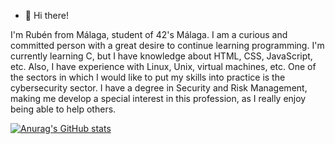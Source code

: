 - 👋 Hi there!

I'm Rubén from Málaga, student of 42's Málaga. I am a curious and committed person with a great desire to continue learning programming.
I'm currently learning C, but I have knowledge about HTML, CSS, JavaScript, etc. Also, I have experience with Linux, Unix, virtual machines, etc.
One of the sectors in which I would like to put my skills into practice is the cybersecurity sector. I have a degree in Security and Risk Management,
making me develop a special interest in this profession, as I really enjoy being able to help others.

[![Anurag's GitHub stats](https://github-readme-stats.vercel.app/api?username=rcerezo-h)](https://github.com/anuraghazra/github-readme-stats)
